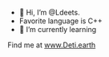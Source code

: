 - 👋 Hi, I’m @Ldeets.
- Favorite language is C++
- 🌱 I’m currently learning

Find me at www.Deti.earth
